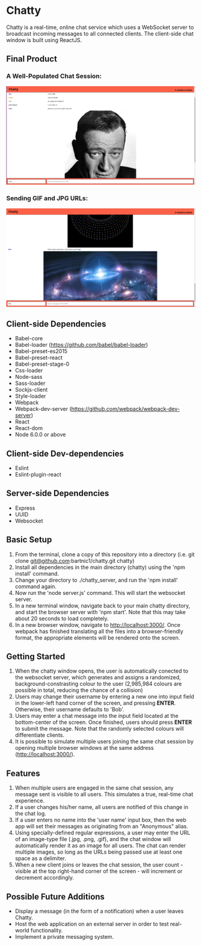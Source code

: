 # Chatty

Chatty is a real-time, online chat service which uses a WebSocket server to broadcast incoming messages to all connected clients. The client-side chat window is built using ReactJS.

## Final Product

### A Well-Populated Chat Session:
!["Many users in chat"](https://github.com/bartnic1/chatty/blob/master/Sample_images/the%20chatty%20experience.png)

### Sending GIF and JPG URLs:
!["Images in chat"](https://github.com/bartnic1/chatty/blob/master/Sample_images/GIF%20and%20JPG.png)

## Client-side Dependencies

- Babel-core
- Babel-loader (https://github.com/babel/babel-loader)
- Babel-preset-es2015
- Babel-preset-react
- Babel-preset-stage-0
- Css-loader
- Node-sass
- Sass-loader
- Sockjs-client
- Style-loader
- Webpack
- Webpack-dev-server (https://github.com/webpack/webpack-dev-server)
- React
- React-dom
- Node 6.0.0 or above

## Client-side Dev-dependencies

- Eslint
- Eslint-plugin-react

## Server-side Dependencies

- Express
- UUID
- Websocket

## Basic Setup

1. From the terminal, clone a copy of this repository into a directory (i.e. git clone git@github.com:bartnic1/chatty.git chatty)
2. Install all dependencies in the main directory (chatty) using the 'npm install' command.
3. Change your directory to ./chatty_server, and run the 'npm install' command again.
4. Now run the 'node server.js' command. This will start the websocket server.
5. In a new terminal window, navigate back to your main chatty directory, and start the browser server with 'npm start'. Note that this may take about 20 seconds to load completely.
6. In a new browser window, navigate to <http://localhost:3000/>. Once webpack has finished translating all the files into a browser-friendly format, the appropriate elements will be rendered onto the screen.

## Getting Started

1. When the chatty window opens, the user is automatically conected to the websocket server, which generates and assigns a randomized, background-constrasting colour to the user (2,985,984 colours are possible in total, reducing the chance of a collision)
2. Users may change their username by entering a new one into input field in the lower-left hand corner of the screen, and pressing **ENTER**. Otherwise, their username defaults to 'Bob'.
3. Users may enter a chat message into the input field located at the bottom-center of the screen. Once finished, users should press **ENTER** to submit the message. Note that the randomly selected colours will differentiate clients.
4. It is possible to simulate multiple users joining the same chat session by opening multiple browser windows at the same address (<http://localhost:3000/>).

## Features

1. When multiple users are engaged in the same chat session, any message sent is visible to all users. This simulates a true, real-time chat experience.
2. If a user changes his/her name, all users are notified of this change in the chat log.
3. If a user enters no name into the 'user name' input box, then the web app will set their messages as originating from an "Anonymous" alias.
4. Using specially-defined regular expressions, a user may enter the URL of an image-type file (.jpg, .png, .gif), and the chat window will automatically render it as an image for all users. The chat can render multiple images, so long as the URLs being passed use at least one space as a delimiter.
5. When a new client joins or leaves the chat session, the user count - visible at the top right-hand corner of the screen - will increment or decrement accordingly.

## Possible Future Additions

- Display a message (in the form of a notification) when a user leaves Chatty.
- Host the web application on an external server in order to test real-world functionality.
- Implement a private messaging system.
